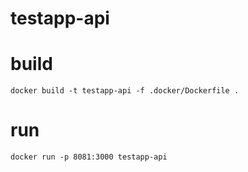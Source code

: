 # testapp-api

# build
`docker build -t testapp-api -f .docker/Dockerfile .`

# run
`docker run -p 8081:3000 testapp-api` 